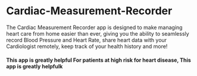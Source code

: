 # Cardiac-Measurement-Recorder

The Cardiac Measurement Recorder app is designed to make managing heart care from home easier than ever, giving you the ability to seamlessly record Blood Pressure and Heart Rate, share heart data with your Cardiologist remotely, keep track of your health history and more!

#### This app is greatly helpful For patients at high risk for heart disease, This app is greatly helpfulk



